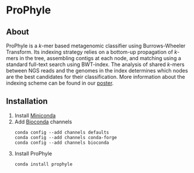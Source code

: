 # ProPhyle

## About

ProPhyle is a *k*-mer based metagenomic classifier using Burrows-Wheeler Transform.
Its indexing strategy relies on a bottom-up propagation of *k*-mers in the tree,
assembling contigs at each node, and matching using a standard full-text search using BWT-index.
The analysis of shared *k*-mers between NGS reads and the genomes in the index determines
which nodes are the best candidates for their classification.
More information about the indexing scheme
can be found in our [poster](http://brinda.cz/publications/2017_prophyle_hitseq.pdf).

## Installation

1. Install [Miniconda](https://conda.io/miniconda.html)
2. Add [Bioconda](https://bioconda.github.io/) channels
   ```
   conda config --add channels defaults
   conda config --add channels conda-forge
   conda config --add channels bioconda
   ```
3. Install ProPhyle
   ```
   conda install prophyle
   ```

